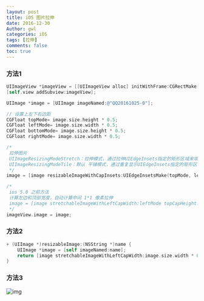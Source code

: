 ```yaml
---
layout: post
title: iOS 图片拉伸
date: 2016-12-30
Author: gwl
categories: iOS
tags: [拉伸]
comments: false
toc: true
---
```


### 方法1

```objectivec
UIImageView *imageView = [[UIImageView alloc] initWithFrame:CGRectMake(80, 320, 180, 40)];
[self.view addSubview:imageView];

UIImage *image = [UIImage imageNamed:@"QQ20161025-0"];

// 设置上左下右边距
CGFloat topMode= image.size.height * 0.5;
CGFloat leftMode= image.size.width * 0.5;
CGFloat bottomMode= image.size.height * 0.5;
CGFloat rightMode= image.size.width * 0.5;

/*
 拉伸图片
 UIImageResizingModeStretch：拉伸模式，通过拉伸UIEdgeInsets指定的矩形区域来填充图片
 UIImageResizingModeTile：默认 平铺模式，通过重复显示UIEdgeInsets指定的矩形区域来填充图片
 */
image = [image resizableImageWithCapInsets:UIEdgeInsetsMake(topMode, leftMode, bottomMode, rightMode) resizingMode:UIImageResizingModeStretch];

/*
 ios 5.0 之前方法
 计算左边和顶部宽度，自动计算中间 1*1 像素拉伸
 image = [image stretchableImageWithLeftCapWidth:leftMode topCapHeight:topMode];
 */
imageView.image = image;
```

### 方法2

```objectivec
+ (UIImage *)resizableImage:(NSString *)name {
    UIImage *image = [self imageNamed:name];
    return [image stretchableImageWithLeftCapWidth:image.size.width * 0.5 topCapHeight:image.size.height *0.5];
}
```

### 方法3

![img](https://github.com/mouos/mouos.github.io/raw/master/images/articleImages/2016-12-30-ios-image-stretch-01.png)
